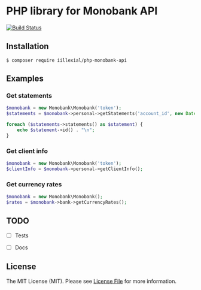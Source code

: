 # PHP library for Monobank API

[![Build Status](https://travis-ci.org/ivaaaan/php-monobank-api.svg?branch=master)](https://travis-ci.org/ivaaaan/php-monobank-api)

## Installation

`$ composer require iillexial/php-monobank-api`

## Examples

### Get statements

```php
$monobank = new Monobank\Monobank('token');
$statements = $monobank->personal->getStatements('account_id', new DateTime());

foreach ($statements->statements() as $statement) {
    echo $statement->id() . "\n";
}
```

### Get client info

```php
$monobank = new Monobank\Monobank('token');
$clientInfo = $monobank->personal->getClientInfo();


```

### Get currency rates

```php
$monobank = new Monobank\Monobank();
$rates = $monobank->bank->getCurrencyRates();
```

## TODO

- [ ] Tests
- [ ] Docs


## License

The MIT License (MIT). Please see [License File](LICENSE) for more information.

